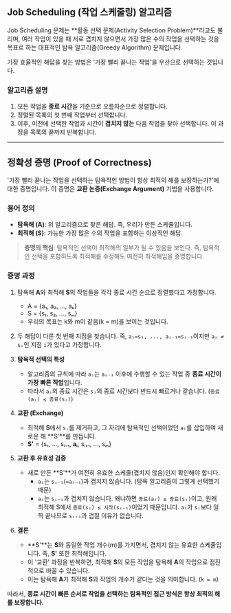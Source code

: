 ## **Job Scheduling (작업 스케줄링) 알고리즘**

Job Scheduling 문제는 **활동 선택 문제(Activity Selection Problem)**라고도 불리며, 여러 작업이 있을 때 서로 겹치지 않으면서 가장 많은 수의 작업을 선택하는 것을 목표로 하는 대표적인 탐욕 알고리즘(Greedy Algorithm) 문제입니다.

가장 효율적인 해답을 찾는 방법은 '가장 빨리 끝나는 작업'을 우선으로 선택하는 것입니다.

### **알고리즘 설명**

1.  모든 작업을 **종료 시간**을 기준으로 오름차순으로 정렬합니다.
2.  정렬된 목록의 첫 번째 작업부터 선택합니다.
3.  이후, 이전에 선택한 작업과 시간이 **겹치지 않는** 다음 작업을 찾아 선택합니다. 이 과정을 목록의 끝까지 반복합니다.

---

## **정확성 증명 (Proof of Correctness)**

'가장 빨리 끝나는 작업을 선택하는 탐욕적인 방법이 항상 최적의 해를 보장하는가?'에 대한 증명입니다. 이 증명은 **교환 논증(Exchange Argument)** 기법을 사용합니다.

### **용어 정의**

* **탐욕해 (A)**: 위 알고리즘으로 찾은 해답. 즉, 우리가 만든 스케줄입니다.
* **최적해 (S)**: 가능한 가장 많은 수의 작업을 포함하는 이상적인 해답.

> **증명의 핵심**: 탐욕적인 선택이 최적해의 일부가 될 수 있음을 보인다. 즉, 탐욕적인 선택을 포함하도록 최적해를 수정해도 여전히 최적해임을 증명합니다.

### **증명 과정**

1.  탐욕해 **A**와 최적해 **S**의 작업들을 각각 종료 시간 순으로 정렬했다고 가정합니다.
    * A = {a₁, a₂, ..., aₖ}
    * S = {s₁, s₂, ..., sₘ}
    * 우리의 목표는 k와 m이 같음(k = m)을 보이는 것입니다.

2.  두 해답이 다른 첫 번째 지점을 찾습니다. 즉, `a₁=s₁, ..., aᵢ₋₁=sᵢ₋₁`이지만 `aᵢ ≠ sᵢ`인 지점 `i`가 있다고 가정합니다.

3.  **탐욕적 선택의 특성**
    * 알고리즘의 규칙에 따라 `aᵢ`는 `aᵢ₋₁` 이후에 수행할 수 있는 작업 중 **종료 시간이 가장 빠른 작업**입니다.
    * 따라서 `aᵢ`의 종료 시간은 `sᵢ`의 종료 시간보다 반드시 빠르거나 같습니다. (`종료(aᵢ) ≤ 종료(sᵢ)`)

4.  **교환 (Exchange)**
    * 최적해 **S**에서 `sᵢ`를 제거하고, 그 자리에 탐욕적인 선택이었던 `aᵢ`를 삽입하여 새로운 해 **S'**를 만듭니다.
    * **S'** = {s₁, ..., sᵢ₋₁, **aᵢ**, sᵢ₊₁, ..., sₘ}

5.  **교환 후 유효성 검증**
    * 새로 만든 **S'**가 여전히 유효한 스케줄(겹치지 않음)인지 확인해야 합니다.
        * `aᵢ`는 `sᵢ₋₁`(`=aᵢ₋₁`)과 겹치지 않습니다. (탐욕 알고리즘이 그렇게 선택했기 때문)
        * `aᵢ`는 `sᵢ₊₁`과 겹치지 않습니다. 왜냐하면 `종료(aᵢ) ≤ 종료(sᵢ)`이고, 원래 최적해 S에서 `종료(sᵢ) ≤ 시작(sᵢ₊₁)`이었기 때문입니다. `aᵢ`가 `sᵢ`보다 일찍 끝나므로 `sᵢ₊₁`과 겹칠 이유가 없습니다.

6.  **결론**
    * **S'**는 **S**와 동일한 작업 개수(m)를 가지면서, 겹치지 않는 유효한 스케줄입니다. 즉, **S'** 또한 최적해입니다.
    * 이 '교환' 과정을 반복하면, 최적해 **S**의 모든 작업을 탐욕해 **A**의 작업으로 점진적으로 바꿀 수 있습니다.
    * 이는 탐욕해 **A**가 최적해 **S**와 작업의 개수가 같다는 것을 의미합니다. (`k = m`)

따라서, **종료 시간이 빠른 순서로 작업을 선택하는 탐욕적인 접근 방식은 항상 최적의 해를 보장합니다.**